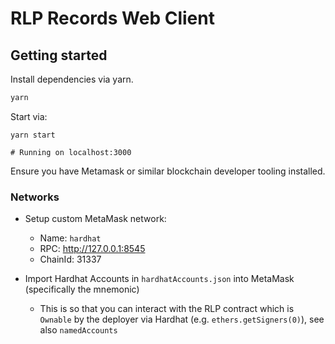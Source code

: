 # RLP Records Web Client
## Getting started
Install dependencies via yarn.

```bash
yarn
```

Start via:

```
yarn start

# Running on localhost:3000
```

Ensure you have Metamask or similar blockchain developer tooling installed.

### Networks
- Setup custom MetaMask network:
  - Name: `hardhat`
  - RPC: http://127.0.0.1:8545
  - ChainId: 31337

- Import Hardhat Accounts in `hardhatAccounts.json` into MetaMask (specifically the mnemonic)
  - This is so that you can interact with the RLP contract which is `Ownable` by the deployer via Hardhat (e.g. `ethers.getSigners(0)`), see also `namedAccounts`



